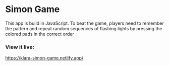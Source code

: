 # Simon Game
This app is build in JavaScript. To beat the game, players need to remember the pattern and repeat random sequences of flashing lights by pressing the colored pads in the correct order

### View it live:
https://klara-simon-game.netlify.app/

